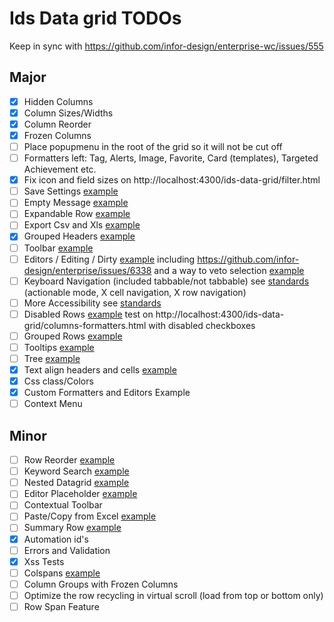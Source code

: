 # Ids Data grid TODOs

Keep in sync with https://github.com/infor-design/enterprise-wc/issues/555

## Major

- [x] Hidden Columns
- [x] Column Sizes/Widths
- [x] Column Reorder
- [x] Frozen Columns
- [ ] Place popupmenu in the root of the grid so it will not be cut off
- [ ] Formatters left: Tag, Alerts, Image, Favorite, Card (templates), Targeted Achievement etc.
- [x] Fix icon and field sizes on http://localhost:4300/ids-data-grid/filter.html
- [ ] Save Settings [example](https://main-enterprise.demo.design.infor.com/components/datagrid/test-save-settings.html)
- [ ] Empty Message [example](https://main-enterprise.demo.design.infor.com/components/datagrid/example-empty-message.html)
- [ ] Expandable Row [example](https://main-enterprise.demo.design.infor.com/components/datagrid/example-expandable-row.html)
- [ ] Export Csv and Xls [example](https://main-enterprise.demo.design.infor.com/components/datagrid/example-export-from-button.html)
- [x] Grouped Headers [example](https://main-enterprise.demo.design.infor.com/components/datagrid/example-grouped-headers.html)
- [ ] Toolbar [example](https://main-enterprise.demo.design.infor.com/components/datagrid/example-custom-toolbar.html)
- [ ] Editors / Editing / Dirty [example](https://www.w3.org/TR/wai-aria-practices/examples/grid/dataGrids.html) including https://github.com/infor-design/enterprise/issues/6338 and a way to veto selection [example](https://main-enterprise.demo.design.infor.com/components/datagrid/example-beforeselect-veto.html)
- [ ] Keyboard Navigation (included tabbable/not tabbable) see [standards](https://www.w3.org/TR/wai-aria-practices/#keyboard-interaction-for-layout-grids) (actionable mode, X cell navigation, X row navigation)
- [ ] More Accessibility see [standards](https://design.infor.com/code/ids-enterprise/latest/listview#accessibility)
- [ ] Disabled Rows [example](https://main-enterprise.demo.design.infor.com/components/datagrid/example-disabled-rows.html) test on http://localhost:4300/ids-data-grid/columns-formatters.html with disabled checkboxes
- [ ] Grouped Rows [example](https://main-enterprise.demo.design.infor.com/components/datagrid/example-grouping-filter.html)
- [ ] Tooltips [example](https://main-enterprise.demo.design.infor.com/components/datagrid/tooltips.html)
- [ ] Tree [example](https://main-enterprise.demo.design.infor.com/components/datagrid/example-tree.html)
- [x] Text align headers and cells [example](https://main-enterprise.demo.design.infor.com/components/datagrid/test-alerts-right-align.html)
- [x] Css class/Colors
- [x] Custom Formatters and Editors Example
- [ ] Context Menu

## Minor

- [ ] Row Reorder [example](https://main-enterprise.demo.design.infor.com/components/datagrid/example-row-reorder.html)
- [ ] Keyword Search [example](https://main-enterprise.demo.design.infor.com/components/datagrid/example-keyword-search.html)
- [ ] Nested Datagrid [example](https://main-enterprise.demo.design.infor.com/components/datagrid/example-nested-grids.html)
- [ ] Editor Placeholder [example](https://main-enterprise.demo.design.infor.com/components/datagrid/example-placeholder.html)
- [ ] Contextual Toolbar
- [ ] Paste/Copy from Excel [example](https://main-enterprise.demo.design.infor.com/components/datagrid/test-copy-paste-from-excel.html)
- [ ] Summary Row [example](https://main-enterprise.demo.design.infor.com/components/datagrid/test-summary-row-pager.html)
- [x] Automation id's
- [ ] Errors and Validation
- [x] Xss Tests
- [ ] Colspans [example](https://main-enterprise.demo.design.infor.com/components/datagrid/example-colspan.html)
- [ ] Column Groups with Frozen Columns
- [ ] Optimize the row recycling in virtual scroll (load from top or bottom only)
- [ ] Row Span Feature
